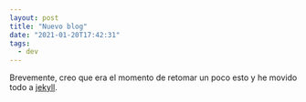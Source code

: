 ```yaml
---
layout: post
title: "Nuevo blog"
date: "2021-01-20T17:42:31"
tags:
  - dev
---
```


Brevemente, creo que era el momento de retomar un poco esto y he movido todo a [jekyll](https://jekyllrb.com/).
